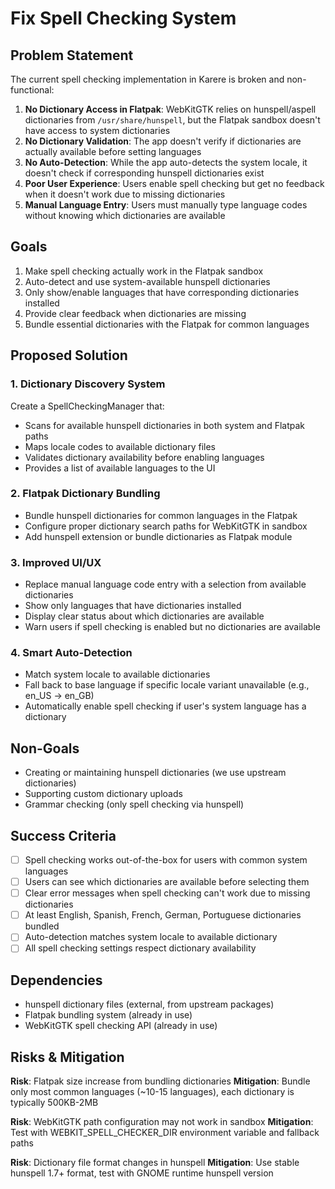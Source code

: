 # Fix Spell Checking System

## Problem Statement

The current spell checking implementation in Karere is broken and non-functional:

1. **No Dictionary Access in Flatpak**: WebKitGTK relies on hunspell/aspell dictionaries from `/usr/share/hunspell`, but the Flatpak sandbox doesn't have access to system dictionaries
2. **No Dictionary Validation**: The app doesn't verify if dictionaries are actually available before setting languages
3. **No Auto-Detection**: While the app auto-detects the system locale, it doesn't check if corresponding hunspell dictionaries exist
4. **Poor User Experience**: Users enable spell checking but get no feedback when it doesn't work due to missing dictionaries
5. **Manual Language Entry**: Users must manually type language codes without knowing which dictionaries are available

## Goals

1. Make spell checking actually work in the Flatpak sandbox
2. Auto-detect and use system-available hunspell dictionaries
3. Only show/enable languages that have corresponding dictionaries installed
4. Provide clear feedback when dictionaries are missing
5. Bundle essential dictionaries with the Flatpak for common languages

## Proposed Solution

### 1. Dictionary Discovery System
Create a SpellCheckingManager that:
- Scans for available hunspell dictionaries in both system and Flatpak paths
- Maps locale codes to available dictionary files
- Validates dictionary availability before enabling languages
- Provides a list of available languages to the UI

### 2. Flatpak Dictionary Bundling
- Bundle hunspell dictionaries for common languages in the Flatpak
- Configure proper dictionary search paths for WebKitGTK in sandbox
- Add hunspell extension or bundle dictionaries as Flatpak module

### 3. Improved UI/UX
- Replace manual language code entry with a selection from available dictionaries
- Show only languages that have dictionaries installed
- Display clear status about which dictionaries are available
- Warn users if spell checking is enabled but no dictionaries are available

### 4. Smart Auto-Detection
- Match system locale to available dictionaries
- Fall back to base language if specific locale variant unavailable (e.g., en_US → en_GB)
- Automatically enable spell checking if user's system language has a dictionary

## Non-Goals

- Creating or maintaining hunspell dictionaries (we use upstream dictionaries)
- Supporting custom dictionary uploads
- Grammar checking (only spell checking via hunspell)

## Success Criteria

- [ ] Spell checking works out-of-the-box for users with common system languages
- [ ] Users can see which dictionaries are available before selecting them
- [ ] Clear error messages when spell checking can't work due to missing dictionaries
- [ ] At least English, Spanish, French, German, Portuguese dictionaries bundled
- [ ] Auto-detection matches system locale to available dictionary
- [ ] All spell checking settings respect dictionary availability

## Dependencies

- hunspell dictionary files (external, from upstream packages)
- Flatpak bundling system (already in use)
- WebKitGTK spell checking API (already in use)

## Risks & Mitigation

**Risk**: Flatpak size increase from bundling dictionaries
**Mitigation**: Bundle only most common languages (~10-15 languages), each dictionary is typically 500KB-2MB

**Risk**: WebKitGTK path configuration may not work in sandbox
**Mitigation**: Test with WEBKIT_SPELL_CHECKER_DIR environment variable and fallback paths

**Risk**: Dictionary file format changes in hunspell
**Mitigation**: Use stable hunspell 1.7+ format, test with GNOME runtime hunspell version
